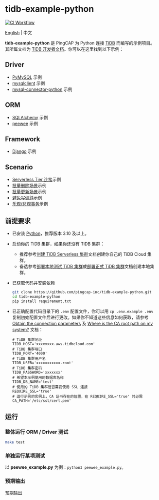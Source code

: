 # tidb-example-python

[![CI Workflow](https://github.com/pingcap-inc/tidb-example-python/actions/workflows/ci.yml/badge.svg)](https://github.com/pingcap-inc/tidb-example-python/actions/workflows/ci.yml)

[English](/README.md) | 中文

**tidb-example-python** 是 PingCAP 为 Python 连接 [TiDB](https://docs.pingcap.com/tidb/stable) 而编写的示例项目。其所属文档为 [TiDB 开发者文档](https://docs.pingcap.com/zh/tidb/stable/dev-guide-overview)。你可以在这里找到以下示例：

## Driver

- [PyMySQL](/pymysql_example.py) 示例
- [mysqlclient](/mysqlclient_example.py) 示例
- [mysql-connector-python](/mysql_connector_python_example.py) 示例

## ORM

- [SQLAlchemy](/sqlalchemy_example.py) 示例
- [peewee](/peewee_example.py) 示例

## Framework

- [Django](/django_example) 示例

## Scenario

- [Serverless Tier 连接](/serverless_tier_example.py)示例
- [批量删除场景](/batch_delete.py)示例
- [批量更新场景](/batch_update.py)示例
- [避免写偏斜](/write_skew_example.py)示例
- [乐观/悲观事务](/txn_example.py)示例

## 前提要求

- 已安装 [Python](https://www.python.org/)，推荐版本 3.10 及以上。
- 启动你的 TiDB 集群，如果你还没有 TiDB 集群：

  - 推荐参考[创建 TiDB Serverless 集群](https://docs.pingcap.com/zh/tidb/stable/dev-guide-build-cluster-in-cloud)文档创建你自己的 TiDB Cloud 集群。
  - 备选参考[部署本地测试 TiDB 集群](https://docs.pingcap.com/zh/tidb/stable/quick-start-with-tidb)或[部署正式 TiDB 集群](https://docs.pingcap.com/zh/tidb/stable/production-deployment-using-tiup)文档创建本地集群。

- 已获取代码并安装依赖

    ```bash
    git clone https://github.com/pingcap-inc/tidb-example-python.git
    cd tidb-example-python
    pip install requirement.txt
    ```

- 已正确配置代码目录下的 `.env` 配置文件，你可以用 `cp .env.example .env` 复制初始配置文件后进行更改。如果你不知道这些信息如何获取，请参考 [Obtain the connection parameters](https://docs.pingcap.com/tidbcloud/connect-via-standard-connection-serverless#obtain-the-connection-parameters) 及 [Where is the CA root path on my system?](https://docs.pingcap.com/tidbcloud/secure-connections-to-serverless-tier-clusters#where-is-the-ca-root-path-on-my-system) 文档：

    ```properties
    # TiDB 集群地址
    TIDB_HOST='xxxxxxxx.aws.tidbcloud.com'
    # TiDB 集群端口
    TIDB_PORT='4000'
    # TiDB 集群用户名
    TIDB_USER='xxxxxxxxxxx.root'
    # TiDB 集群密码
    TIDB_PASSWORD='xxxxxxx'
    # 希望本示例使用的数据库名称
    TIDB_DB_NAME='test'
    # 使用的 TiDB 集群是否需要使用 SSL 连接
    REQUIRE_SSL='true'
    # 运行示例的实例上，CA 证书存在的位置，在 REQUIRE_SSL='true' 时必需
    CA_PATH='/etc/ssl/cert.pem'
    ```

## 运行

### 整体运行 ORM / Driver 测试

```bash
make test
```

### 单独运行某项测试

以 **peewee_example.py** 为例：`python3 peewee_example.py`。

### 预期输出

[预期输出](/Expected-Output.md)
